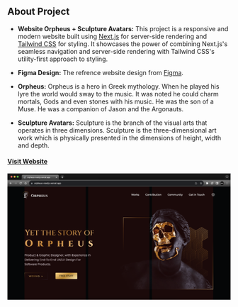 ## About Project

- **Website Orpheus + Sculpture Avatars:** This project is a responsive and modern website built using [Next.js](https://nextjs.org/) for server-side rendering and [Tailwind CSS](https://tailwindcss.com/) for styling. It showcases the power of combining Next.js's seamless navigation and server-side rendering with Tailwind CSS's utility-first approach to styling.

- **Figma Design:** The refrence website design from [Figma](https://www.figma.com/community/file/1114495915109608886/Orpheus---Designer-Portfolio-(%2B-Sculpture-Avatars)).

- **Orpheus:** Orpheus is a hero in Greek mythology. When he played his lyre the world would sway to the music. It was noted he could charm mortals, Gods and even stones with his music. He was the son of a Muse. He was a companion of Jason and the Argonauts.

- **Sculpture Avatars:** Sculpture is the branch of the visual arts that operates in three dimensions. Sculpture is the three-dimensional art work which is physically presented in the dimensions of height, width and depth.

#### [Visit Website](https://orpheus-nextjs.vercel.app/)

<div align="center">
    <img width="700" src="./public/ss.png">
</div>
